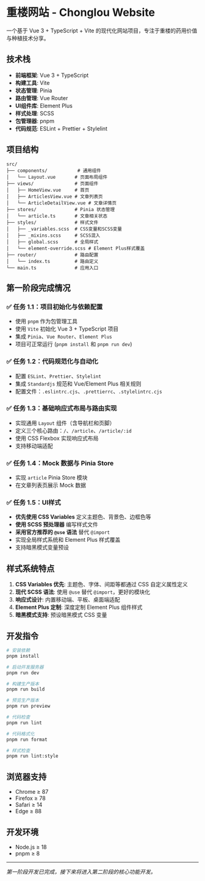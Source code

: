 # 重楼网站 - Chonglou Website

一个基于 Vue 3 + TypeScript + Vite 的现代化网站项目，专注于重楼的药用价值与种植技术分享。

## 技术栈

- **前端框架**: Vue 3 + TypeScript
- **构建工具**: Vite
- **状态管理**: Pinia
- **路由管理**: Vue Router
- **UI组件库**: Element Plus
- **样式处理**: SCSS
- **包管理器**: pnpm
- **代码规范**: ESLint + Prettier + Stylelint

## 项目结构

```
src/
├── components/           # 通用组件
│   └── Layout.vue       # 页面布局组件
├── views/               # 页面组件
│   ├── HomeView.vue     # 首页
│   ├── ArticlesView.vue # 文章列表页
│   └── ArticleDetailView.vue # 文章详情页
├── stores/              # Pinia 状态管理
│   └── article.ts       # 文章相关状态
├── styles/              # 样式文件
│   ├── _variables.scss  # CSS变量和SCSS变量
│   ├── _mixins.scss     # SCSS混入
│   ├── global.scss      # 全局样式
│   └── element-override.scss # Element Plus样式覆盖
├── router/              # 路由配置
│   └── index.ts         # 路由定义
└── main.ts              # 应用入口
```

## 第一阶段完成情况

### ✅ 任务 1.1：项目初始化与依赖配置

- 使用 `pnpm` 作为包管理工具
- 使用 `Vite` 初始化 Vue 3 + TypeScript 项目
- 集成 `Pinia`、`Vue Router`、`Element Plus`
- 项目可正常运行 (`pnpm install` 和 `pnpm run dev`)

### ✅ 任务 1.2：代码规范化与自动化

- 配置 `ESLint`、`Prettier`、`Stylelint`
- 集成 `Standardjs` 规范和 Vue/Element Plus 相关规则
- 配置文件：`.eslintrc.cjs`、`.prettierrc`、`.stylelintrc.cjs`

### ✅ 任务 1.3：基础响应式布局与路由实现

- 实现通用 `Layout` 组件（含导航栏和页脚）
- 定义三个核心路由：`/`、`/article`、`/article/:id`
- 使用 CSS Flexbox 实现响应式布局
- 支持移动端适配

### ✅ 任务 1.4：Mock 数据与 Pinia Store

- 实现 `article` Pinia Store 模块
- 在文章列表页展示 Mock 数据

### ✅ 任务 1.5：UI样式

- **优先使用 CSS Variables** 定义主题色、背景色、边框色等
- **使用 SCSS 预处理器** 编写样式文件
- **采用官方推荐的 `@use` 语法** 替代 `@import`
- 实现全局样式系统和 Element Plus 样式覆盖
- 支持暗黑模式变量预设

## 样式系统特点

1. **CSS Variables 优先**: 主题色、字体、间距等都通过 CSS 自定义属性定义
2. **现代 SCSS 语法**: 使用 `@use` 替代 `@import`，更好的模块化
3. **响应式设计**: 内置移动端、平板、桌面端适配
4. **Element Plus 定制**: 深度定制 Element Plus 组件样式
5. **暗黑模式支持**: 预设暗黑模式 CSS 变量

## 开发指令

```bash
# 安装依赖
pnpm install

# 启动开发服务器
pnpm run dev

# 构建生产版本
pnpm run build

# 预览生产版本
pnpm run preview

# 代码检查
pnpm run lint

# 代码格式化
pnpm run format

# 样式检查
pnpm run lint:style
```

## 浏览器支持

- Chrome ≥ 87
- Firefox ≥ 78
- Safari ≥ 14
- Edge ≥ 88

## 开发环境

- Node.js ≥ 18
- pnpm ≥ 8

---

_第一阶段开发已完成，接下来将进入第二阶段的核心功能开发。_
